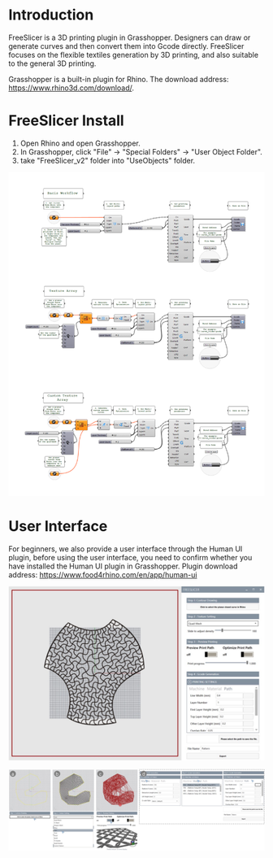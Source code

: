 # Introduction

FreeSlicer is a 3D printing plugin in Grasshopper. Designers can draw or generate curves and then convert them into Gcode directly. FreeSlicer focuses on the flexible textiles generation by 3D printing, and also suitable to the general 3D printing.

Grasshopper is a built-in plugin for Rhino. The download address: https://www.rhino3d.com/download/.

# FreeSlicer Install

1. Open Rhino and open Grasshopper.
2. In Grasshopper, click "File" -> "Special Folders" -> "User Object Folder".
3. take "FreeSlicer_v2" folder into "UseObjects" folder.

![guide](.\guide.png)

# User Interface

For beginners, we also provide a user interface through the Human UI plugin, before using the user interface, you need to confirm whether you have installed the Human UI plugin in Grasshopper.
Plugin download address: https://www.food4rhino.com/en/app/human-ui

![user_interface_guide1](.\user_interface_guide1.jpg)

![user_interface_guide2](.\user_interface_guide2.jpg)

